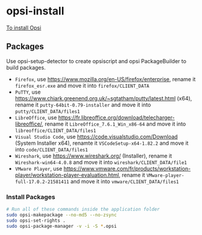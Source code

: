 # opsi-install

[To install Opsi](https://docs.opsi.org/opsi-docs-en/4.2/index.html)

## Packages

Use opsi-setup-detector to create opsiscript and opsi PackageBuilder to build packages.

- `Firefox`, use https://www.mozilla.org/en-US/firefox/enterprise, rename it `firefox_esr.exe` and move it into `firefox/CLIENT_DATA`
- `PuTTY`, use https://www.chiark.greenend.org.uk/~sgtatham/putty/latest.html (x64), rename it `putty-64bit-0.79-installer` and move it into `putty/CLIENT_DATA/files1`
- `LibreOffice`, use https://fr.libreoffice.org/download/telecharger-libreoffice/, rename it `LibreOffice_7.6.1_Win_x86-64` and move it into `libreoffice/CLIENT_DATA/files1`
- `Visual Studio Code`, use https://code.visualstudio.com/Download (System Installer x64), renamte it `VSCodeSetup-x64-1.82.2` and move it into `code/CLIENT_DATA/files1`
- `Wireshark`, use https://www.wireshark.org/ (Installer), rename it `Wireshark-win64-4.0.8` and move it into `wireshark/CLIENT_DATA/file1`
- `VMware Player`, use https://www.vmware.com/fr/products/workstation-player/workstation-player-evaluation.html, rename it `VMware-player-full-17.0.2-21581411` and move it into `vmware/CLIENT_DATA/files1`

### Install Packages

```sh
# Run all of these commands inside the application folder
sudo opsi-makepackage --no-md5 --no-zsync
sudo opsi-set-rights .
sudo opsi-package-manager -v -i -S *.opsi
```
